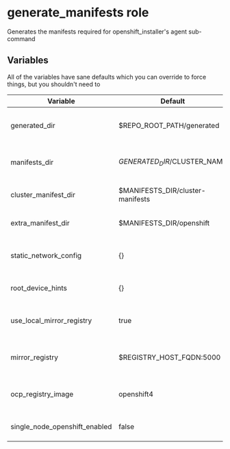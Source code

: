 # generate_manifests role

Generates the manifests required for openshift_installer's agent sub-command

## Variables

All of the variables have sane defaults which you can override to force things, but you shouldn't need to

| Variable                      | Default                           | Required  | Description           |
| ----------------------------- | --------------------------------- | --------- | --------------------- |
| generated_dir                 | $REPO_ROOT_PATH/generated         | Yes       | Base path for all generated files |
| manifests_dir                 | $GENERATED_DIR/$CLUSTER_NAME      | Yes       | Path to store all rendered manifests |
| cluster_manifest_dir          | $MANIFESTS_DIR/cluster-manifests  | Yes       | Path for cluster manifests |
| extra_manifest_dir            | $MANIFESTS_DIR/openshift          | Yes       | Path for extra manifests |
| static_network_config         | {}                                | No        | Static network config for every node |
| root_device_hints             | {}                                | No        | Device Hints per node |
| use_local_mirror_registry     | true                              | No        | Use the configured mirror registry |
| mirror_registry               | $REGISTRY_HOST_FQDN:5000          | No        | Local container image mirror | | ocp_registry_namespace        | ocp4                              | No        | Namespace for image mirror |
| ocp_registry_image            | openshift4                        | No        | Name for image in the image mirror |
| single_node_openshift_enabled | false                             | No        | Install OCP in single-node mode |

